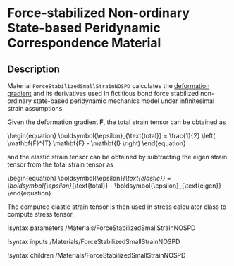 # Force-stabilized Non-ordinary State-based Peridynamic Correspondence Material

## Description

Material `ForceStabilizedSmallStrainNOSPD` calculates the [deformation gradient](peridynamics/DeformationGradients.md) and its derivatives used in fictitious bond force stabilized non-ordinary state-based peridynamic mechanics model under infinitesimal strain assumptions.

Given the deformation gradient $\mathbf{F}$, the total strain tensor can be obtained as

\begin{equation}
  \boldsymbol{\epsilon}_{\text{total}} = \frac{1}{2} \left( \mathbf{F}^{T} \mathbf{F} - \mathbf{I} \right)
\end{equation}

and the elastic strain tensor can be obtained by subtracting the eigen strain tensor from the total strain tensor as

\begin{equation}
  \boldsymbol{\epsilon}_{\text{elastic}} = \boldsymbol{\epsilon}_{\text{total}} - \boldsymbol{\epsilon}_{\text{eigen}}
\end{equation}

The computed elastic strain tensor is then used in stress calculator class to compute stress tensor.

!syntax parameters /Materials/ForceStabilizedSmallStrainNOSPD

!syntax inputs /Materials/ForceStabilizedSmallStrainNOSPD

!syntax children /Materials/ForceStabilizedSmallStrainNOSPD
